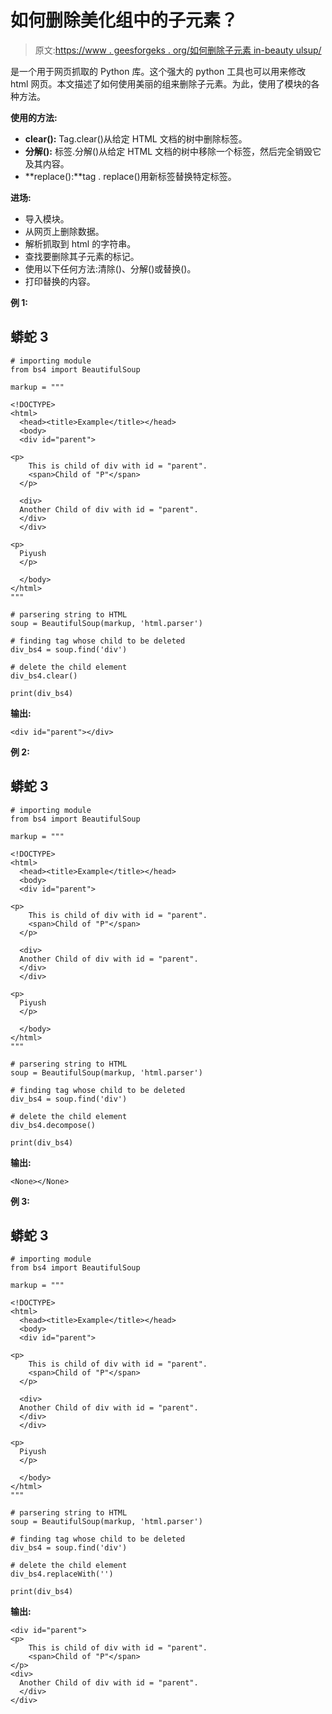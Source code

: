 # 如何删除美化组中的子元素？

> 原文:[https://www . geesforgeks . org/如何删除子元素 in-beauty ulsup/](https://www.geeksforgeeks.org/how-to-delete-child-element-in-beautifulsoup/)

是一个用于网页抓取的 Python 库。这个强大的 python 工具也可以用来修改 html 网页。本文描述了如何使用美丽的组来删除子元素。为此，使用了模块的各种方法。

**使用的方法:**

*   **clear():** Tag.clear()从给定 HTML 文档的树中删除标签。
*   **分解():** 标签.分解()从给定 HTML 文档的树中移除一个标签，然后完全销毁它及其内容。
*   **replace():**tag . replace()用新标签替换特定标签。

**进场:**

*   导入模块。
*   从网页上删除数据。
*   解析抓取到 html 的字符串。
*   查找要删除其子元素的标记。
*   使用以下任何方法:清除()、分解()或替换()。
*   打印替换的内容。

**例 1:**

## 蟒蛇 3

```
# importing module
from bs4 import BeautifulSoup

markup = """

<!DOCTYPE>
<html>
  <head><title>Example</title></head>
  <body>
  <div id="parent">

<p>
    This is child of div with id = "parent".
    <span>Child of "P"</span>
  </p>

  <div>
  Another Child of div with id = "parent".
  </div>
  </div>

<p>
  Piyush
  </p>

  </body>
</html>
"""

# parsering string to HTML
soup = BeautifulSoup(markup, 'html.parser')

# finding tag whose child to be deleted
div_bs4 = soup.find('div')

# delete the child element
div_bs4.clear()

print(div_bs4)
```

**输出:**

```
<div id="parent"></div>
```

**例 2:**

## 蟒蛇 3

```
# importing module
from bs4 import BeautifulSoup

markup = """

<!DOCTYPE>
<html>
  <head><title>Example</title></head>
  <body>
  <div id="parent">

<p>
    This is child of div with id = "parent".
    <span>Child of "P"</span>
  </p>

  <div>
  Another Child of div with id = "parent".
  </div>
  </div>

<p>
  Piyush
  </p>

  </body>
</html>
"""

# parsering string to HTML
soup = BeautifulSoup(markup, 'html.parser')

# finding tag whose child to be deleted
div_bs4 = soup.find('div')

# delete the child element
div_bs4.decompose()

print(div_bs4)
```

**输出:**

```
<None></None>
```

**例 3:**

## 蟒蛇 3

```
# importing module
from bs4 import BeautifulSoup

markup = """

<!DOCTYPE>
<html>
  <head><title>Example</title></head>
  <body>
  <div id="parent">

<p>
    This is child of div with id = "parent".
    <span>Child of "P"</span>
  </p>

  <div>
  Another Child of div with id = "parent".
  </div>
  </div>

<p>
  Piyush
  </p>

  </body>
</html>
"""

# parsering string to HTML
soup = BeautifulSoup(markup, 'html.parser')

# finding tag whose child to be deleted
div_bs4 = soup.find('div')

# delete the child element
div_bs4.replaceWith('')

print(div_bs4)
```

**输出:**

```
<div id="parent">
<p>
    This is child of div with id = "parent".
    <span>Child of "P"</span>
</p>
<div>
  Another Child of div with id = "parent".
  </div>
</div>
```